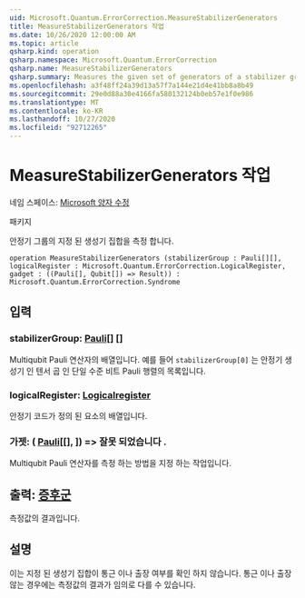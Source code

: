 ```yaml
---
uid: Microsoft.Quantum.ErrorCorrection.MeasureStabilizerGenerators
title: MeasureStabilizerGenerators 작업
ms.date: 10/26/2020 12:00:00 AM
ms.topic: article
qsharp.kind: operation
qsharp.namespace: Microsoft.Quantum.ErrorCorrection
qsharp.name: MeasureStabilizerGenerators
qsharp.summary: Measures the given set of generators of a stabilizer group.
ms.openlocfilehash: a3f48ff24a39d13a57f7a144e21d4e41bb8a8b49
ms.sourcegitcommit: 29e0d88a30e4166fa580132124b0eb57e1f0e986
ms.translationtype: MT
ms.contentlocale: ko-KR
ms.lasthandoff: 10/27/2020
ms.locfileid: "92712265"
---
```

# <a name="measurestabilizergenerators-operation"></a>MeasureStabilizerGenerators 작업

네임 스페이스: [Microsoft 양자 수정](xref:Microsoft.Quantum.ErrorCorrection)

패키지 [](https://nuget.org/packages/)


안정기 그룹의 지정 된 생성기 집합을 측정 합니다.

```qsharp
operation MeasureStabilizerGenerators (stabilizerGroup : Pauli[][], logicalRegister : Microsoft.Quantum.ErrorCorrection.LogicalRegister, gadget : ((Pauli[], Qubit[]) => Result)) : Microsoft.Quantum.ErrorCorrection.Syndrome
```


## <a name="input"></a>입력

### <a name="stabilizergroup--pauli"></a>stabilizerGroup: [Pauli](xref:microsoft.quantum.lang-ref.pauli)[] []

Multiqubit Pauli 연산자의 배열입니다.
예를 들어 `stabilizerGroup[0]` 는 안정기 생성기 인 텐서 곱 인 단일 수준 비트 Pauli 행렬의 목록입니다.


### <a name="logicalregister--logicalregister"></a>logicalRegister: [Logicalregister](xref:Microsoft.Quantum.ErrorCorrection.LogicalRegister)

안정기 코드가 정의 된 요소의 배열입니다.


### <a name="gadget--pauliqubit--__invalidresult__"></a>가젯: ( [Pauli](xref:microsoft.quantum.lang-ref.pauli)[[], [](xref:microsoft.quantum.lang-ref.qubit)]) => __잘못 되었습니다 <Result>__ . 

Multiqubit Pauli 연산자를 측정 하는 방법을 지정 하는 작업입니다.



## <a name="output--syndrome"></a>출력: [증후군](xref:Microsoft.Quantum.ErrorCorrection.Syndrome)

측정값의 결과입니다.

## <a name="remarks"></a>설명

이는 지정 된 생성기 집합이 통근 이나 출장 여부를 확인 하지 않습니다.
통근 이나 출장 않는 경우에는 측정값의 결과가 임의로 다를 수 있습니다.
